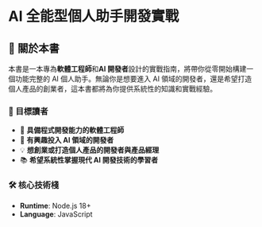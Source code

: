 # AI 全能型個人助手開發實戰

## 📖 關於本書

本書是一本專為**軟體工程師**和**AI 開發者**設計的實戰指南，將帶你從零開始構建一個功能完整的 AI 個人助手。無論你是想要進入 AI 領域的開發者，還是希望打造個人產品的創業者，這本書都將為你提供系統性的知識和實戰經驗。

### 🎯 目標讀者

- 🔧 **具備程式開發能力的軟體工程師**
- 🚀 **有興趣投入 AI 領域的開發者**
- 💡 **想創業或打造個人產品的開發者與產品經理**
- 📚 **希望系統性掌握現代 AI 開發技術的學習者**

### 🛠️ 核心技術棧

- **Runtime**: Node.js 18+
- **Language**: JavaScript
